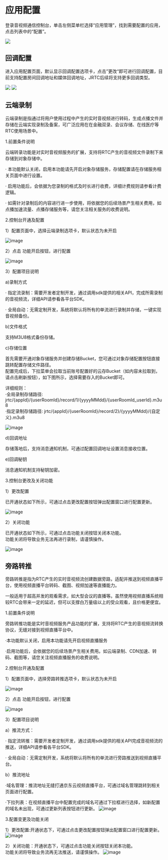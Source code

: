 # 应用配置

登录音视频通信控制台，单击左侧菜单栏选择“应用管理”，找到需要配置的应用，点击列表中的“配置”。

![](https://github.com/jdcloudcom/cn/blob/cn-Real-Time-Communication/image/Real-Time-Communicat/RTC-%E5%BA%94%E7%94%A8%E9%85%8D%E7%BD%AE%E5%85%A5%E5%8F%A3.png)

## 回调配置

进入应用配置页面，默认显示回调配置选项卡，点击”更改“即可进行回调配置，目前支持配置房间回调地址和媒体回调地址，JRTC后续将支持更多回调类型。

![](https://github.com/jdcloudcom/cn/blob/cn-Real-Time-Communication/image/Real-Time-Communicat/RTC%E5%BA%94%E7%94%A8%E7%AE%A1%E7%90%86-%E9%85%8D%E7%BD%AE.png)
![](https://github.com/jdcloudcom/cn/blob/cn-Real-Time-Communication/image/Real-Time-Communicat/RTC-%E5%9B%9E%E8%B0%83%E9%85%8D%E7%BD%AE.png)

## 云端录制

云端录制是指通过将用户使用过程中产生的实时音视频进行转码，生成点播文件并存储在云端实现录制及备案，可广泛应用在在金融双录、会议存储、在线医疗等RTC使用场景中。

1.前置条件说明

云端转录功能是对实时音视频服务的扩展，支持将RTC产生的音视频文件录制下来存储到对象存储中。 

· 本功能默认关闭，启用本功能请先开启对象存储服务，存储配置请在存储服务相关页面中进行设置。  

· 启用功能后，会依据为您录制的格式及时长进行收费，详细计费规则请参看计费逻辑。   

· 如需针对录制后的内容进行进一步使用，将依据您的后续场景产生相关费用，如点播加速流量、点播存储服务等，请您关注相关服务的收费说明。    
  
2.控制台开通及配置

1）配置页面中，选择云端录制选项卡，默认状态为未开启

![image](https://user-images.githubusercontent.com/89631429/138041301-555cc121-b1f1-4e31-bd56-98b913082cbd.png)


2）点击 功能开启按钮，进行配置

![image](https://user-images.githubusercontent.com/89631429/138041339-ddc2be30-0ccf-405d-825d-117c838ea820.png)


3）配置项目说明

a)录制方式

· 指定流录制：需要开发者定制开发，通过调用sdk提供的相关API，完成所需录制的音视频流，详细API请参看各平台SDK。  

· 全局自动：无需定制开发，系统将默认将所有的单流进行录制并存储，一键实现音视频备份。  

b)文件格式

支持M3U8格式备份存储。

c)存储位置

首先需要开通对象存储服务并创建存储Bucket，您可通过对象存储配置按钮直接跳转配置存储文件路径。  
配置完成后，下拉菜单会拉取当前账号配置好的云存Bucket（如内容未拉取到，请点击刷新按钮），如下图所示，选择需要存入的Bucket即可。 

详细规则：  
·全局录制存储路径: jrtc/{appId}/{userRoomId}/record/1/{yyyyMMdd}/{userRoomId_userId}.m3u8  
·指定录制存储路径: jrtc/{appId}/{userRoomId}/record/2}/{yyyyMMdd}/{自定义}.m3u8

![image](https://user-images.githubusercontent.com/89631429/138041448-6c7c5f08-f087-47b5-905f-5877a5112be1.png)

d)回调地址

存储落地后，支持消息通知机制，可通过配置回调地址设置消息接收位置。

e)回调秘钥

消息通知机制支持秘钥加密。

3.控制台更改及关闭功能

1）更改配置

已开通状态如下所示，可通过点击更改配置按钮弹出配置窗口进行配置更新。

![image](https://user-images.githubusercontent.com/89631429/138041496-8663ad92-cd29-41a7-b452-b9d5aa927555.png)


2）关闭功能

已开通状态如下所示，可通过点击功能关闭按钮关闭本功能。  
功能关闭将导致业务无法再进行录制，请谨慎操作。

![image](https://user-images.githubusercontent.com/89631429/138041542-5719cf22-7dc0-47a3-91fb-ef3f64edfcf5.png)

## 旁路转推

旁路转推是指为RTC产生的实时音视频流创建数据旁路，适配并推送到视频直播平台，使用视频直播平台转码、截图、视频加速等直播能力。

一般适用于超高并发的观看需求，如大型会议的直播等。虽然使用视频直播系统相较RTC会带来一定的延迟，但可以支撑白万量级以上的受众观看，且价格更便宜。

1.前置条件说明

旁路转推功能是实时音视频服务产品功能的扩展，支持将RTC产生的音视频流转换协议，无缝对接到视频直播平台中。

·本功能默认关闭，启用本功能请先开启视频直播服务

·启用功能后，会依据您的后续场景产生相关费用。如云端录制、CDN加速、转码、截图等，请您关注视频直播服务的收费说明。

2.控制台开通及配置

1）配置页面中，选择旁路转推选项卡，默认状态为未开启

![image](https://user-images.githubusercontent.com/89631429/138047857-20ec6436-50bc-4861-9f2b-5fe16fca9acb.png)


2）点击 功能开启按钮，进行配置

![image](https://user-images.githubusercontent.com/89631429/138047913-4089f08e-4b18-42dc-bee6-50cdca1e7b91.png)


3）配置项目说明

a）推流方式：

· 指定流转推：需要开发者定制开发，通过调用sdk提供的相关API完成音视频流的推送，详细API请参看各平台SDK。   

· 全局自动：无需定制开发，系统将默认将所有的单流进行旁路推送到视频直播平台。

b）推流地址

·域名管理：推流地址无缝打通京东云视频直播平台，可通过域名管理跳转到相关页面进行配置。

·下拉列表：在视频直播平台中配置完成的域名可通过下拉框进行选择，如新配置的域名未出现，可通过更新列表按钮进行更新。
![image](https://user-images.githubusercontent.com/89631429/138051936-a7353e08-9742-47ff-95b4-13b79d5c4953.png)



3.配置变更及功能关闭

1）更改配置:开通状态下，可通过点击更改配置按钮弹出配置窗口进行配置更新。
![image](https://user-images.githubusercontent.com/89631429/138056224-c7175a60-0f28-481c-8016-880840a22353.png)


2）关闭功能：开通状态下，可通过点击功能关闭按钮关闭本功能。      
功能关闭将导致业务流再无法推送，请谨慎操作。
![image](https://user-images.githubusercontent.com/89631429/138056365-be40b9d1-8e88-4bbe-adb7-a6a1ea22cbe4.png)


